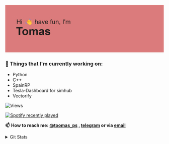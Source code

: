 ![Header](/header.png)

### 💼  Things that I'm currently working on: 
  * Python
  * C++
  * SpainRP
  * Tesla-Dashboard for simhub
  * Vectorify
 
![Views](https://komarev.com/ghpvc/?username=tresillo2017)

 
[![Spotify recently played](https://spotify-recently-played-readme.vercel.app/api?user=penalos)](https://open.spotify.com/user/penalos)

 
__📫 How to reach me: [@toomas_ps](https://twitter.com/toomas_ps) , [telegram](https://t.me/ToomasPS) or via [email](mailto:contact@tomasps.tk)__

<details>

<summary>Git Stats</summary>

[![GitHub Streak](https://github-readme-streak-stats.herokuapp.com?user=Tresillo2017&theme=gruvbox&date_format=M%20j%5B%2C%20Y%5D)](https://git.io/streak-stats)


<p>
 <a href="https://gitstats.me/Tresillo2017">
  <img width="460" height="auto"  alt="Tresillo's github stats" 
         src="https://github-readme-stats.vercel.app/api?username=tresillo2017&show_icons=true&theme=algolia&count_private=true&include_all_commits=true" />
<a>

</details>

